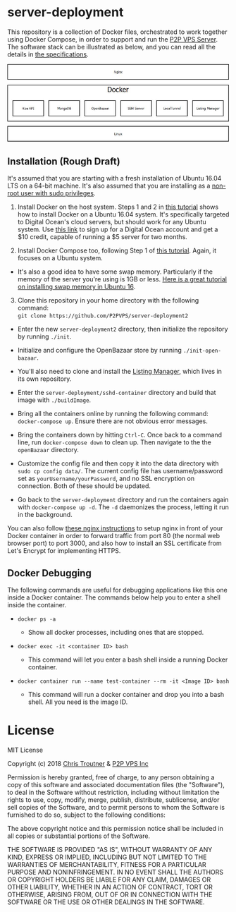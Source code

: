# server-deployment

This repository is a collection of Docker files, orchestrated to work together
using Docker Compose, in order to support and run the
[P2P VPS Server](https://github.com/P2PVPS/p2pvps-server2). The software
stack can be illustrated as below, and you can read all the details in
[the specifications](http://p2pvps.org/documentation/).

![Software Stack](server-stack.jpg?raw=true "Software Stack")


## Installation (Rough Draft)
It's assumed that you are starting with a fresh installation of Ubuntu 16.04 LTS
on a 64-bit machine.
It's also assumed that you are installing as a [non-root user with sudo privileges](https://www.digitalocean.com/community/tutorials/initial-server-setup-with-ubuntu-16-04).

1. Install Docker on the host system. Steps 1 and 2 in [this tutorial](https://www.digitalocean.com/community/tutorials/how-to-install-and-use-docker-on-ubuntu-16-04)
shows how to install Docker on a Ubuntu 16.04 system. It's specifically targeted
to Digital Ocean's cloud servers, but should work for any Ubuntu system.
Use [this link](https://m.do.co/c/8f47a23b91ce) to sign up for a Digital Ocean
account and get a $10 credit, capable of running a $5 server for two months.

2. Install Docker Compose too, following Step 1 of [this tutorial](https://www.digitalocean.com/community/tutorials/how-to-install-docker-compose-on-ubuntu-16-04).
Again, it focuses on a Ubuntu system.

* It's also a good idea to have some swap memory. Particularly if the memory of
the server you're using is 1GB or less.
[Here is a great tutorial on installing swap memory in Ubuntu 16](https://www.digitalocean.com/community/tutorials/how-to-add-swap-space-on-ubuntu-16-04).

3. Clone this repository in your home directory with the following command:<br>
`git clone https://github.com/P2PVPS/server-deployment2`

* Enter the new `server-deployment2` directory, then initialize the repository
by running `./init`.

* Initialize and configure the OpenBazaar store by running `./init-open-bazaar`.

* You'll also need to clone and install the [Listing Manager](https://github.com/P2PVPS/listing-manager),
which lives in its own repository.

* Enter the `server-deployment/sshd-container` directory and build that image with
`./buildImage`.

* Bring all the containers online by running the following command:
`docker-compose up`. Ensure there are not obvious error messages.

* Bring the containers down by hitting `Ctrl-C`.
Once back to a command line, run `docker-compose down` to clean up.
Then navigate to the the `openBazaar` directory.

* Customize the config file and then copy it into the data directory with
`sudo cp config data/`.
The current config file has username/password set as `yourUsername/yourPassword`,
and no SSL encryption on connection. Both of these should be updated.

* Go back to the `server-deployment` directory and run the containers again with
`docker-compose up -d`. The `-d` daemonizes the process, letting it run in the background.

You can also follow [these nginx instructions](nginx/README.md) to setup nginx
in front of your Docker container in order to forward traffic from port 80
(the normal web browser port) to port 3000, and also how to install
an SSL certificate from Let's Encrypt for implementing HTTPS.


## Docker Debugging
The following commands are useful for debugging applications like this one inside a Docker container. The commands
below help you to enter a shell inside the container.

* `docker ps -a`
  * Show all docker processes, including ones that are stopped.

* `docker exec -it <container ID> bash`
  * This command will let you enter a bash shell inside a running Docker container.

* `docker container run --name test-container --rm -it <Image ID> bash`
  * This command will run a docker container and drop you into a bash shell. All you need is the image ID.


# License
MIT License

Copyright (c) 2018 [Chris Troutner](http://christroutner.com) &
[P2P VPS Inc](http://p2pvps.org)

Permission is hereby granted, free of charge, to any person obtaining a copy
of this software and associated documentation files (the "Software"), to deal
in the Software without restriction, including without limitation the rights
to use, copy, modify, merge, publish, distribute, sublicense, and/or sell
copies of the Software, and to permit persons to whom the Software is
furnished to do so, subject to the following conditions:

The above copyright notice and this permission notice shall be included in all
copies or substantial portions of the Software.

THE SOFTWARE IS PROVIDED "AS IS", WITHOUT WARRANTY OF ANY KIND, EXPRESS OR
IMPLIED, INCLUDING BUT NOT LIMITED TO THE WARRANTIES OF MERCHANTABILITY,
FITNESS FOR A PARTICULAR PURPOSE AND NONINFRINGEMENT. IN NO EVENT SHALL THE
AUTHORS OR COPYRIGHT HOLDERS BE LIABLE FOR ANY CLAIM, DAMAGES OR OTHER
LIABILITY, WHETHER IN AN ACTION OF CONTRACT, TORT OR OTHERWISE, ARISING FROM,
OUT OF OR IN CONNECTION WITH THE SOFTWARE OR THE USE OR OTHER DEALINGS IN THE
SOFTWARE.
